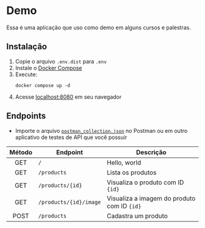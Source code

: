 # Demo

Essa é uma aplicação que uso como demo em alguns cursos e palestras.

## Instalação

1. Copie o arquivo `.env.dist` para `.env`
2. Instale o [Docker Compose](https://docs.docker.com/compose/install/)
3. Execute:
    ```shell
    docker compose up -d
    ```
4. Acesse [localhost:8080](http://localhost:8080) em seu navegador

## Endpoints

- Importe o arquivo [`postman_collection.json`](./postman_collection.json) no Postman ou em outro aplicativo de testes de API que você possuir

| Método | Endpoint               | Descrição                                   |
|:------:|------------------------|---------------------------------------------|
|  GET   | `/`                    | Hello, world                                |
|  GET   | `/products`            | Lista os produtos                           |
|  GET   | `/products/{id}`       | Visualiza o produto com ID `{id}`           |
|  GET   | `/products/{id}/image` | Visualiza a imagem do produto com ID `{id}` |
|  POST  | `/products`            | Cadastra um produto                         |
